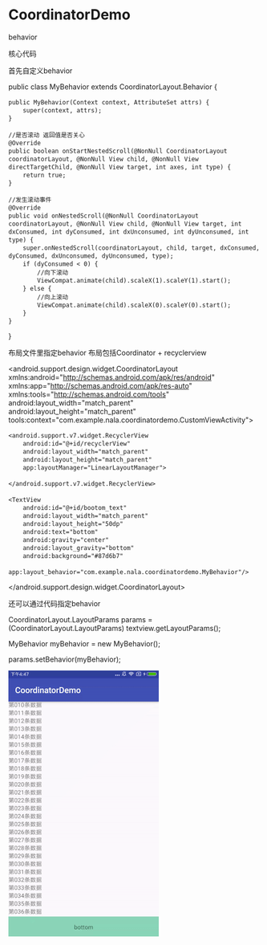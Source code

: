 # CoordinatorDemo
behavior

核心代码

首先自定义behavior


public class MyBehavior extends CoordinatorLayout.Behavior {

    public MyBehavior(Context context, AttributeSet attrs) {
        super(context, attrs);
    }

    //是否滚动 返回值是否关心
    @Override
    public boolean onStartNestedScroll(@NonNull CoordinatorLayout coordinatorLayout, @NonNull View child, @NonNull View directTargetChild, @NonNull View target, int axes, int type) {
        return true;
    }

    //发生滚动事件
    @Override
    public void onNestedScroll(@NonNull CoordinatorLayout coordinatorLayout, @NonNull View child, @NonNull View target, int dxConsumed, int dyConsumed, int dxUnconsumed, int dyUnconsumed, int type) {
        super.onNestedScroll(coordinatorLayout, child, target, dxConsumed, dyConsumed, dxUnconsumed, dyUnconsumed, type);
        if (dyConsumed < 0) {
            //向下滚动
            ViewCompat.animate(child).scaleX(1).scaleY(1).start();
        } else {
            //向上滚动
            ViewCompat.animate(child).scaleX(0).scaleY(0).start();
        }
    }
}


布局文件里指定behavior
布局包括Coordinator + recyclerview


<android.support.design.widget.CoordinatorLayout
    xmlns:android="http://schemas.android.com/apk/res/android"
    xmlns:app="http://schemas.android.com/apk/res-auto"
    xmlns:tools="http://schemas.android.com/tools"
    android:layout_width="match_parent"
    android:layout_height="match_parent"
    tools:context="com.example.nala.coordinatordemo.CustomViewActivity">
    
    
    <android.support.v7.widget.RecyclerView
        android:id="@+id/recyclerView"
        android:layout_width="match_parent"
        android:layout_height="match_parent"
        app:layoutManager="LinearLayoutManager">

    </android.support.v7.widget.RecyclerView>

    <TextView
        android:id="@+id/bootom_text"
        android:layout_width="match_parent"
        android:layout_height="50dp"
        android:text="bottom"
        android:gravity="center"
        android:layout_gravity="bottom"
        android:background="#87d6b7"
        app:layout_behavior="com.example.nala.coordinatordemo.MyBehavior"/>

</android.support.design.widget.CoordinatorLayout>


还可以通过代码指定behavior


CoordinatorLayout.LayoutParams params = (CoordinatorLayout.LayoutParams) textview.getLayoutParams();

 MyBehavior myBehavior = new MyBehavior();
 
 params.setBehavior(myBehavior);
 
 ![功能效果](https://github.com/jingerlovexiaojie/CoordinatorDemo/blob/master/app/src/main/res/drawable/behavior.gif)
